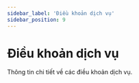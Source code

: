 ```yaml
---
sidebar_label: 'Điều khoản dịch vụ'
sidebar_position: 9
---
```


# Điều khoản dịch vụ

Thông tin chi tiết về các điều khoản dịch vụ.